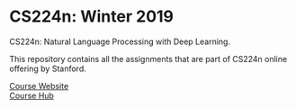 # CS224n: Winter 2019
CS224n: Natural Language Processing with Deep Learning.<br>

This repository contains all the assignments that are part of CS224n online offering by Stanford. <br>

[Course Website](https://web.stanford.edu/class/archive/cs/cs224n/cs224n.1194/) <br>
[Course Hub](http://onlinehub.stanford.edu/cs224)
